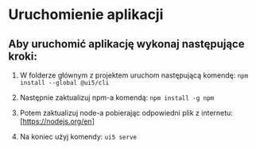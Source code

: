 # Uruchomienie aplikacji

## Aby uruchomić aplikację wykonaj następujące kroki:

1. W folderze głównym z projektem uruchom następującą komendę:
   `npm install --global @ui5/cli`

2. Następnie zaktualizuj npm-a komendą:
   `npm install -g npm`

3. Potem zaktualizuj node-a pobierając odpowiedni plik z internetu:
   [https://nodejs.org/en]

4. Na koniec użyj komendy:
   `ui5 serve`
